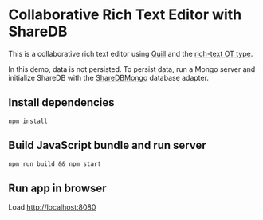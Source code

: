 # Collaborative Rich Text Editor with ShareDB

This is a collaborative rich text editor using [Quill](https://github.com/quilljs/quill) and the [rich-text OT type](https://github.com/ottypes/rich-text).

In this demo, data is not persisted. To persist data, run a Mongo
server and initialize ShareDB with the
[ShareDBMongo](https://github.com/share/sharedb-mongo) database adapter.

## Install dependencies
```
npm install
```

## Build JavaScript bundle and run server
```
npm run build && npm start
```

## Run app in browser
Load [http://localhost:8080](http://localhost:8080)
